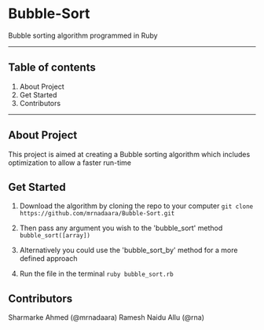 # Bubble-Sort
Bubble sorting algorithm programmed in Ruby

---

## Table of contents

1. About Project
2. Get Started
3. Contributors

---

## About Project

This project is aimed at creating a Bubble sorting algorithm which includes optimization to allow a faster run-time

## Get Started

1. Download the algorithm by cloning the repo to your computer ```git clone https://github.com/mrnadaara/Bubble-Sort.git```

2. Then pass any argument you wish to the 'bubble_sort' method ```bubble_sort([array])```

3. Alternatively you could use the 'bubble_sort_by' method for a more defined approach

4. Run the file in the terminal ```ruby bubble_sort.rb```

## Contributors

Sharmarke Ahmed (@mrnadaara) Ramesh Naidu Allu (@rna)